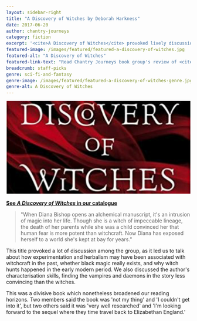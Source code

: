 ```yaml
---
layout: sidebar-right
title: "A Discovery of Witches by Deborah Harkness"
date: 2017-06-20
author: chantry-journeys
category: fiction
excerpt: '<cite>A Discovery of Witches</cite> provoked lively discussion among members of the Chantry Journeys reading group'
featured-image: /images/featured/featured-a-discovery-of-witches.jpg
featured-alt: "A Discovery of Witches"
featured-link-text: "Read Chantry Journeys book group's review of <cite>A Discovery of Witches</cite>"
breadcrumb: staff-picks
genre: sci-fi-and-fantasy
genre-image: /images/featured/featured-a-discovery-of-witches-genre.jpg
genre-alt: A Discovery of Witches
---
```


![A Discovery of Witches](/images/featured/featured-a-discovery-of-witches.jpg)

**[See <cite>A Discovery of Witches</cite> in our catalogue](https://suffolk.spydus.co.uk/cgi-bin/spydus.exe/ENQ/OPAC/BIBENQ?BRN=425041)**

> "When Diana Bishop opens an alchemical manuscript, it's an intrusion of magic into her life. Though she is a witch of impeccable lineage, the death of her parents while she was a child convinced her that human fear is more potent than witchcraft. Now Diana has exposed herself to a world she's kept at bay for years."

This title provoked a lot of discussion among the group, as it led us to talk about how experimentation and herbalism may have been associated with witchcraft in the past, whether black magic really exists, and why witch hunts happened in the early modern period. We also discussed the author's characterisation skills, finding the vampires and daemons in the story less convincing than the witches.

This was a divisive book which nonetheless broadened our reading horizons. Two members said the book was 'not my thing' and 'I couldn't get into it', but two others said it was 'very well researched' and 'I'm looking forward to the sequel where they time travel back to Elizabethan England.'
